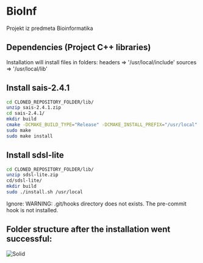 # BioInf
Projekt iz predmeta Bioinformatika

## Dependencies (Project C++ libraries)
Installation will install files in folders:
headers =>  '/usr/local/include'
sources =>  '/usr/local/lib'

## Install sais-2.4.1
```sh
cd CLONED_REPOSITORY_FOLDER/lib/
unzip sais-2.4.1.zip
cd sais-2.4.1/
mkdir build
cmake -DCMAKE_BUILD_TYPE="Release" -DCMAKE_INSTALL_PREFIX="/usr/local"
sudo make
sudo make install
```

## Install sdsl-lite
```sh
cd CLONED_REPOSITORY_FOLDER/lib/
unzip sdsl-lite.zip
cd/sdsl-lite/
mkdir build
sudo ./install.sh /usr/local
```

Ignore:
	WARNING: .git/hooks directory does not exists. 
	The pre-commit hook is not installed.

## Folder structure after the installation went successful:
![Solid](http://www.deviantpics.com/images/2016/12/16/Selection_135.png)
